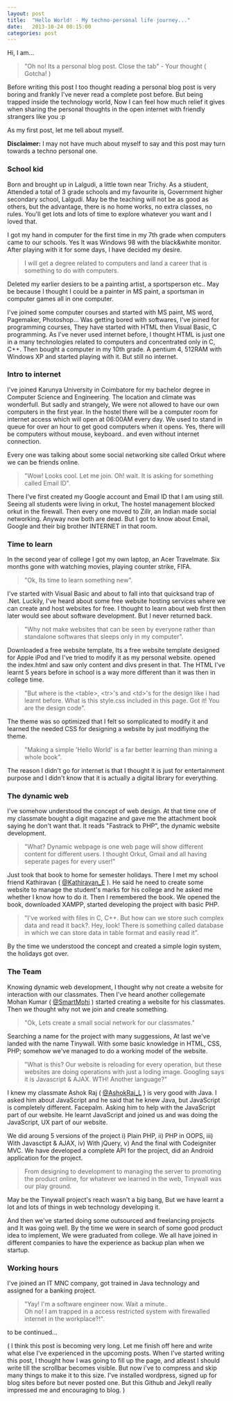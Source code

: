 ```yaml
---
layout: post
title:  "Hello World! - My techno-personal life journey..."
date:   2013-10-24 00:15:00
categories: post
---
```


 
Hi, I am...
 
>"Oh no! Its a personal blog post. Close the tab" - Your thought ( Gotcha! )
 
Before writing this post I too thought reading a personal blog post is very boring and frankly I've never read a complete post before.
But being trapped inside the technology world, Now I can feel how much relief it gives when sharing the personal thoughts in the open internet with friendly strangers like you :p
 
As my first post, let me tell about myself.
 
**Disclaimer:** I may not have much about myself to say and this post may turn towards a techno personal one.
 
### School kid
 
Born and brought up in Lalgudi, a little town near Trichy. As a stiudent, Attended a total of 3 grade schools and my favourite is, Government higher secondary school, Lalgudi. May be the teaching will not be as good as others, but the advantage, there is no home works, no extra classes, no rules. You'll get lots and lots of time to explore whatever you want and I loved that.
 
I got my hand in computer for the first time in my 7th grade when computers came to our schools. Yes It was Windows 98 with the black&white monitor. After playing with it for some days, I have decided my desire.
 
>I will get a degree related to computers and land a career that is something to do with computers.
 
Deleted my earlier desiers to be a painting artist, a sportsperson etc.. May be because I thought I could be a painter in MS paint, a sportsman in computer games all in one computer.
 
I've joined some computer courses and started with MS paint, MS word, Pagemaker, Photoshop... Was getting bored with softwares, I've joined for programming courses, They have started with HTML then Visual Basic, C programming. As I've never used internet before, I thought HTML is just one in a many technologies related to computers and concentrated only in C, C++. Then bought a computer in my 10th grade. A pentium 4, 512RAM with Windows XP and started playing with it. But still no internet.
 
### Intro to internet
 
I've joined Karunya University in Coimbatore for my bachelor degree in Computer Science and Engineering. The location and climate was wonderfull. But sadly and strangely, We were not allowed to have our own computers in the first year. In the hostel there will be a computer room for internet access which will open at 06:00AM every day. We used to stand in queue for over an hour to get good computers when it opens. Yes, there will be computers without mouse, keyboard.. and even without internet connection.
 
Every one was talking about some social networking site called Orkut where we can be friends online.
 
>"Wow! Looks cool. Let me join. Oh! wait. It is asking for something called Email ID". 
 
There I've first created my Google account and Email ID that I am using still.
Seeing all students were living in orkut, The hostel management blocked orkut in the firewall.
Then every one moved to Zillr, an Indian made social networking.
Anyway now both are dead.
But I got to know about Email, Google and their big brother INTERNET in that room.
 
### Time to learn
 
In the second year of college I got my own laptop, an Acer Travelmate. Six months gone with watching movies, playing counter strike, FIFA.
 
>"Ok, Its time to learn something new". 
 
I've started with Visual Basic and about to fall into that quicksand trap of .Net. Luckily, I've heard about some free website hosting services where we can create and host websites for free. I thought to learn about web first then later would see about software development. But I never returned back.
 
>"Why not make websites that can be seen by everyone rather than standalone softwares that sleeps only in my computer". 
 
Downloaded a free website template, Its a free website template designed for Apple iPod and I've tried to modify it as my personal website. opened the index.html and saw only content and divs present in that. The HTML I've learnt 5 years before in school is a way more different than it was then in college time.
 
>"But where is the &lt;table&gt;, &lt;tr&gt;'s and &lt;td&gt;'s for the design like i had learnt before. What is this style.css included in this page. Got it! You are the design code".
 
The theme was so optimized that I felt so somplicated to modify it and learned the needed CSS for designing a website by just modifiying the theme. 

>"Making a simple 'Hello World' is a far better learning than mining a whole book".

The reason I didn't go for internet is that I thought it is just for entertainment purpose and I didn't know that it is actually a digital library for everything.
  
### The dynamic web
 
I've somehow understood the concept of web design. At that time one of my classmate bought a digit magazine and gave me the attachment book saying he don't want that. It reads "Fastrack to PHP", the dynamic website development.
 
>"What? Dynamic webpage is one web page will show different content for different users. I thought Orkut, Gmail and all having seperate pages for every user!"
 
Just took that book to home for semester holidays. There I met my school friend Kathiravan ( <a href='http://twitter.com/kathiravan_e' target='_blank' >@Kathiravan_E</a> ). He said he need to create some website to manage the student's marks for his college and he asked me whether I know how to do it. Then I remembered the book. We opened the book, downloaded XAMPP, started developing the project with basic PHP.
 
>"I've worked with files in C, C++. But how can we store such complex data and read it back?. Hey, look! There is something called database in which we can store data in table format and easily read it".
 
By the time we understood the concept and created a simple login system, the holidays got over.
 
### The Team
 
Knowing dynamic web development, I thought why not create a website for interaction with our classmates. Then I've heard another collegemate Mohan Kumar ( <a href='http://twitter.com/smartmohi' target='_blank' >@SmartMohi</a> ) started creating a website for his classmates. Then we thought why not we join and create something.
 
>"Ok, Lets create a small social network for our classmates."
 
Searching a name for the project with many suggessions, At last we've landed with the name Tinywall. With some basic knowledge in HTML, CSS, PHP; somehow we've managed to do a working model of the website.
 
>"What is this? Our website is reloading for every operation, but these websites are doing operations with just a loding image. Googling says it is Javascript & AJAX. WTH! Another language?"
 
I knew my classmate Ashok Raj (  <a href='http://twitter.com/ashokraj_l' target='_blank' >@AshokRaj_L</a> ) is very good with Java. I asked him about JavaScript and he said that he knew Java, but JavaScript is completely different. Facepalm. Asking him to help with the JavaScript part of our website. He learnt JavaScript and joined us and was doing the JavaScript, UX part of our website.
 
We did aroung 5 versions of the project i) Plain PHP, ii) PHP in OOPS, iii) With Javasctipt & AJAX, iv) With jQuery, v) And the final with Codeigniter MVC. We have developed a complete API for the project, did an Android application for the project.

>From designing to development to managing the server to promoting the product online, for whatever we learned in the web, Tinywall was our play ground.

May be the Tinywall project's reach wasn't a big bang, But we have learnt a lot and lots of things in web technology developing it. 
 
And then we've started doing some outsourced and freelancing projects and It was going well. By the time we were in search of some good product idea to implement, We were graduated from college. We all have joined in different companies to have the experience as backup plan when we startup.
 
### Working hours
 
I've joined an IT MNC company, got trained in Java technology and assigned for a banking project.
 
>"Yay! I'm a software engineer now. Wait a minute.. <br/>Oh no! I am trapped in a access restricted system with firewalled internet in the workplace?!".

to be continued...

( I think this post is becoming very long. Let me finish off here and write what else I've experienced in the upcoming posts. When I've started writing this post, I thought how I was going to fill up the page, and atleast I should write till the scrollbar becomes visible. But now i've to compress and skip many things to make it to this size. I've installed wordpress, signed up for blog sites before but never posted one. But this Github and Jekyll really impressed me and encouraging to blog. )

